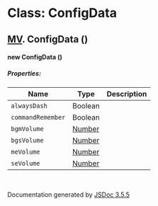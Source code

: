 # Class: ConfigData

## [MV](MV.md).  ConfigData ()

#### new ConfigData ()

##### Properties:

| Name | Type | Description |
| --- | --- | --- |
| `alwaysDash` | Boolean |  |
| `commandRemember` | Boolean |  |
| `bgmVolume` | [Number](Number.md) |  |
| `bgsVolume` | [Number](Number.md) |  |
| `meVolume` | [Number](Number.md) |  |
| `seVolume` | [Number](Number.md) |  |

<dl>
</dl>
 <br>

  Documentation generated by [JSDoc 3.5.5](https://github.com/jsdoc3/jsdoc)
